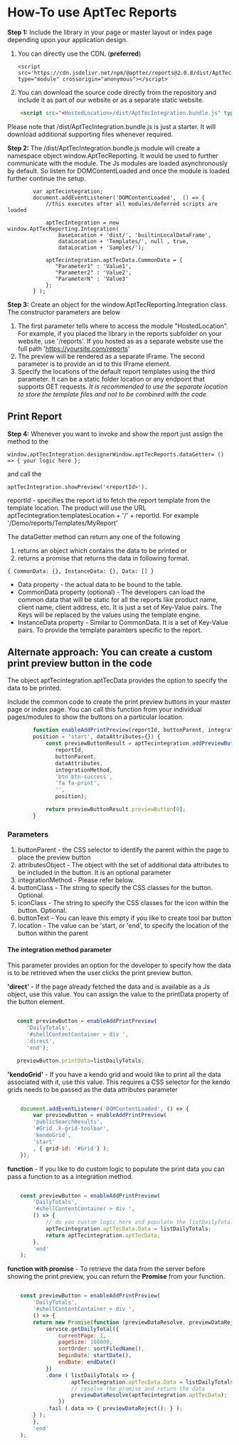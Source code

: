 # How-To use AptTec Reports

**Step 1:** Include the library in your page or master layout or index page depending upon your application design.

1. You can directly use the CDN. (**preferred**)
   ```
   <script src='https://cdn.jsdelivr.net/npm/@apttec/reports@2.0.8/dist/AptTecIntegration.bundle.js' type="module" crossorigin="anonymous"></script>
   ```
2. You can download the source code directly from the repository and include it as part of our website or as a separate static website.

```html
    <script src="<HostedLocation>/dist/AptTecIntegration.bundle.js" type="module" crossorigin="anonymous"></script>
```

Please note that /dist/AptTecIntegration.bundle.js is just a starter. It will download additional supporting files whenever required.

**Step 2:** The /dist/AptTecIntegration.bundle.js module will create a namespace object window.AptTecReporting. It would be used to further communicate with the module. The Js modules are loaded asynchronously by default. So listen for DOMContentLoaded and once the module is loaded further continue the setup.

```
        var aptTecintegration;
        document.addEventListener('DOMContentLoaded',  () => {
            //this executes after all modules/deferred scripts are loaded

            aptTecIntegration = new window.AptTecReporting.Integration(
                baseLocation + 'dist/', 'builtinLocalDataFrame', 
                dataLocation + 'Templates/', null , true,
                dataLocation + 'Samples/');

            aptTecintegration.aptTecData.CommonData = {
               "Parameter1" : 'Value1',
               "Parameter2" : 'Value2',
               "ParameterN" : 'Value3'
            };
        } );
```

**Step 3:** Create an object for the window.AptTecReporting.Integration class. The constructor parameters are below

1. The first parameter tells where to access the module "HostedLocation". For example, if you placed the library in the reports subfolder on your website, use '/reports'. If you hosted as as a separate website use the full path 'https://yoursite.com/reports'
2. The preview will be rendered as a separate IFrame. The second parameter is to provide an id to this IFrame element.
3. Specify the locations of the default report templates using the third parameter. It can be a static folder location or any endpoint that supports GET requests.
   *It is recommended to use the separate location to store the template files and not to be combined with the code.*

## Print Report

**Step 4:** Whenever you want to invoke and show the report just assign the method to the

```
window.aptTecIntegration.designerWindow.aptTecReports.dataGetter= () => { your logic here };
```

 and call the

```
aptTecIntegration.showPreview('<reportId>').
```

reportId - specifies the report id to fetch the report template from the template location. The product will use the URL aptTecintegration.templatesLocation + '/' + reportId. For example '/Demo/reports/Templates/MyReport'


The dataGetter method can return any one of the following

1. returns an object which contains the data to be printed or
2. returns a promise that returns the data in following format.

```
{ CommonData: {}, InstanceData: {}, Data: [] }
```

* Data property - the actual data to be bound to the table.
* CommonData property (optional) - The developers can load the common data that will be static for all the reports like product name, client name, client address, etc. It is just a set of Key-Value pairs. The Keys will be replaced by the values using the template engine.
* InstanceData property - Similar to CommonData. It is a set of Key-Value pairs. To provide the template paramters specific to the report.

## Alternate approach: You can create a custom print preview button in the code

The object aptTecintegration.aptTecData provides the option to specify the data to be printed.

Include the common code to create the print preview buttons in your master page or index page. You can call this function from your individual pages/modules to show the buttons on a particular location.

```javascript
        function enableAddPrintPreview(reportId, buttonParent, integrationMethod, 
        position = 'start', dataAttributes={}) {
            const previewButtonResult = aptTecintegration.addPreviewButton(
               reportId, 
               buttonParent, 
               dataAttributes, 
               integrationMethod, 
               'btn btn-success', 
               'fa fa-print', 
               '', 
               position);

            return previewButtonResult.previewButton[0];
        }
```

### Parameters

1. buttonParent - the CSS selector to identify the parent within the page to place the preview button
2. attributesObject - The object with the set of additional data attributes to be included in the button. It is an optional parameter
3. integrationMethod - Please refer below.
4. buttonClass - The string to specify the CSS classes for the button. Optional.
5. iconClass - The string to specify the CSS classes for the icon within the button. Optional.
6. buttonText - You can leave this empty if you like to create tool bar button
7. location - The value can be 'start, or 'end', to specify the location of the button within the parent

#### **The integration method parameter**

This parameter provides an option for the developer to specify how the data is to be retrieved when the user clicks the print preview button.

**'direct'** - If the page already fetched the data and is available as a Js object, use this value. You can assign the value to the printData property of the button element.

```javascript

   const previewButton = enableAddPrintPreview(
      'DailyTotals', 
      '#shellContentContainer > div ', 
      'direct',
      'end');

   previewButton.printData=listDailyTotals;
```

**'kendoGrid'** - If you have a kendo grid and would like to print all the data associated with it, use this value. This requires a CSS selector for the kendo grids needs to be passed as the data attributes parameter

```javascript

    document.addEventListener('DOMContentLoaded', () => { 
        var previewButton = enableAddPrintPreview(
        'publicSearchResults', 
        '#Grid .k-grid-toolbar', 
        'kendoGrid', 
        'start'
        , { grid-id: '#Grid'} );
    });

```

**function** - If you like to do custom logic to populate the print data you can pass a function to as a integration method.

```javascript

    const previewButton = enableAddPrintPreview(
        'DailyTotals', 
        '#shellContentContainer > div ', 
        () => { 
            // do you custom logic here and populate the listDailyTotals
            aptTecintegration.aptTecData.Data = listDailyTotals; 
            return aptTecintegration.aptTecData;
        }, 
        'end'
    );

```

**function with promise** - To retrieve the data from the server before showing the print preview, you can return the **Promise** from your function.

```javascript

    const previewButton = enableAddPrintPreview(
        'DailyTotals', 
        '#shellContentContainer > div ', 
        () => { 
        return new Promise(function (previewDataResolve, previewDataReject) {
            service.getDailyTotal({
                currentPage: 1,
                pageSize: 100000,
                sortOrder: sortFiledName(),
                beginDate: startDate(),
                endDate: endDate()
            })
            .done ( listDailyTotals => { 
                    aptTecintegration.aptTecData.Data = listDailyTotals;
                    // resolve the promise and return the data
                    previewDataResolve(aptTecintegration.aptTecData);
                })
            .fail ( data => { previewDataReject(); } );
        } );
        }, 
        'end'
    );

```
